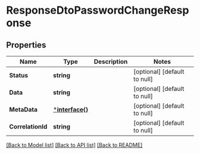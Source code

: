 # ResponseDtoPasswordChangeResponse

## Properties
Name | Type | Description | Notes
------------ | ------------- | ------------- | -------------
**Status** | **string** |  | [optional] [default to null]
**Data** | **string** |  | [optional] [default to null]
**MetaData** | [***interface{}**](interface{}.md) |  | [optional] [default to null]
**CorrelationId** | **string** |  | [optional] [default to null]

[[Back to Model list]](../README.md#documentation-for-models) [[Back to API list]](../README.md#documentation-for-api-endpoints) [[Back to README]](../README.md)

